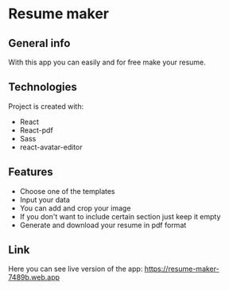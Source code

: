 # Resume maker

## General info
With this app you can easily and for free make your resume.

## Technologies
Project is created with:
* React
* React-pdf
* Sass
* react-avatar-editor

## Features
* Choose one of the templates
* Input your data
* You can add and crop your image
* If you don't want to include certain section just keep it empty
* Generate and download your resume in pdf format

## Link
Here you can see live version of the app: https://resume-maker-7489b.web.app
